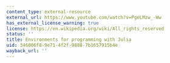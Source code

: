 ```yaml
---
content_type: external-resource
external_url: https://www.youtube.com/watch?v=PgeLMzw_-Ww
has_external_license_warning: true
license: https://en.wikipedia.org/wiki/All_rights_reserved
status: ''
title: Environments for programming with Julia
uid: 346006f8-9e71-4f2f-9888-7b1657915b4e
wayback_url: ''
---
```

